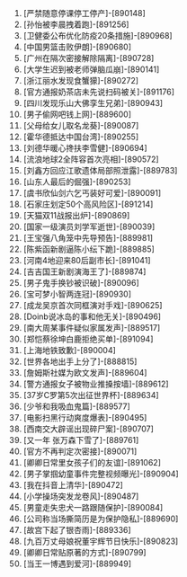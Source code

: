 
1. [严禁随意停课停工停产]-[890148]
1. [孙怡被李晨拽着跑]-[891256]
1. [卫健委公布优化防疫20条措施]-[890968]
1. [中国男篮击败伊朗]-[890680]
1. [广州在隔次密接解除隔离]-[890728]
1. [大学生迟到被老师弹脑瓜崩]-[890141]
1. [浙江丽水发现食蟹獴]-[890272]
1. [官方通报奶茶店未先说扫码被关]-[891176]
1. [四川发现乐山大佛孪生兄弟]-[890943]
1. [男子偷网吧钱上网]-[889600]
1. [父母给女儿取名龙葵]-[890087]
1. [霍华德抵达中国台湾]-[890255]
1. [刘德华暖心搀扶李雪健]-[890694]
1. [流浪地球2全阵容首次亮相]-[890572]
1. [刘鑫方回应江歌遗体局部照泄露]-[889783]
1. [山东人最后的倔强]-[890253]
1. [虞书欣仙剑六乞丐装好可爱]-[890091]
1. [石家庄划定50个高风险区]-[891214]
1. [天猫双11战报出炉]-[890869]
1. [国家一级演员刘学军逝世]-[890039]
1. [王宝强八角笼中先导预告]-[889981]
1. [陈紫函新剧逼陈小纭下跪]-[889885]
1. [河南4地迎来80后副市长]-[891041]
1. [吉吉国王新剧演海王了]-[889874]
1. [男子鬼手换钞被识破]-[890096]
1. [宝可梦小智两连冠]-[890930]
1. [成龙吴京首次同框演对手戏]-[890625]
1. [Doinb说冰岛的事和他无关]-[890496]
1. [南大周某事件疑似家属发声]-[889517]
1. [郑恺蔡徐坤白鹿拒绝买单]-[891094]
1. [上海地铁致歉]-[890004]
1. [世界各地出手上分了]-[888815]
1. [詹姆斯社媒为欧文发声]-[889604]
1. [警方通报女子被物业推搡按墙]-[889612]
1. [37岁C罗第5次出征世界杯]-[889634]
1. [少爷和我吸血鬼篇]-[889577]
1. [电影扫黑行动爽度爆表]-[890495]
1. [西南交大辟谣出现碎尸案]-[890707]
1. [又一年 张万森下雪了]-[889761]
1. [官方不再判定次密接]-[890071]
1. [卿卿日常里女孩子们的友谊]-[891062]
1. [男子掌掴幼童事件完整视频曝光]-[890904]
1. [我在抖音上清华]-[890472]
1. [小学操场突发龙卷风]-[890487]
1. [男童走失忠犬一路跟随保护]-[890084]
1. [公司称当场撕简历是为保护隐私]-[889690]
1. [故宫下起了银杏雨]-[889336]
1. [九百万丈母娘祝董宇辉节日快乐]-[890823]
1. [卿卿日常贴原著的方式]-[890799]
1. [当王一博遇到爱河]-[889949]